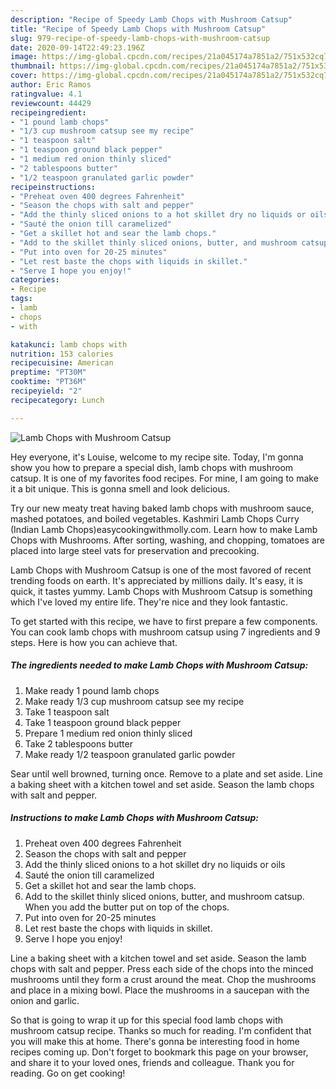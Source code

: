 ```yaml
---
description: "Recipe of Speedy Lamb Chops with Mushroom Catsup"
title: "Recipe of Speedy Lamb Chops with Mushroom Catsup"
slug: 979-recipe-of-speedy-lamb-chops-with-mushroom-catsup
date: 2020-09-14T22:49:23.196Z
image: https://img-global.cpcdn.com/recipes/21a045174a7851a2/751x532cq70/lamb-chops-with-mushroom-catsup-recipe-main-photo.jpg
thumbnail: https://img-global.cpcdn.com/recipes/21a045174a7851a2/751x532cq70/lamb-chops-with-mushroom-catsup-recipe-main-photo.jpg
cover: https://img-global.cpcdn.com/recipes/21a045174a7851a2/751x532cq70/lamb-chops-with-mushroom-catsup-recipe-main-photo.jpg
author: Eric Ramos
ratingvalue: 4.1
reviewcount: 44429
recipeingredient:
- "1 pound lamb chops"
- "1/3 cup mushroom catsup see my recipe"
- "1 teaspoon salt"
- "1 teaspoon ground black pepper"
- "1 medium red onion thinly sliced"
- "2 tablespoons butter"
- "1/2 teaspoon granulated garlic powder"
recipeinstructions:
- "Preheat oven 400 degrees Fahrenheit"
- "Season the chops with salt and pepper"
- "Add the thinly sliced onions to a hot skillet dry no liquids or oils"
- "Sauté the onion till caramelized"
- "Get a skillet hot and sear the lamb chops."
- "Add to the skillet thinly sliced onions, butter, and mushroom catsup. When you add the butter put on top of the chops."
- "Put into oven for 20-25 minutes"
- "Let rest baste the chops with liquids in skillet."
- "Serve I hope you enjoy!"
categories:
- Recipe
tags:
- lamb
- chops
- with

katakunci: lamb chops with 
nutrition: 153 calories
recipecuisine: American
preptime: "PT30M"
cooktime: "PT36M"
recipeyield: "2"
recipecategory: Lunch

---
```



![Lamb Chops with Mushroom Catsup](https://img-global.cpcdn.com/recipes/21a045174a7851a2/751x532cq70/lamb-chops-with-mushroom-catsup-recipe-main-photo.jpg)

Hey everyone, it's Louise, welcome to my recipe site. Today, I'm gonna show you how to prepare a special dish, lamb chops with mushroom catsup. It is one of my favorites food recipes. For mine, I am going to make it a bit unique. This is gonna smell and look delicious.

Try our new meaty treat having baked lamb chops with mushroom sauce, mashed potatoes, and boiled vegetables. Kashmiri Lamb Chops Curry (Indian Lamb Chops)easycookingwithmolly.com. Learn how to make Lamb Chops with Mushrooms. After sorting, washing, and chopping, tomatoes are placed into large steel vats for preservation and precooking.

Lamb Chops with Mushroom Catsup is one of the most favored of recent trending foods on earth. It's appreciated by millions daily. It's easy, it is quick, it tastes yummy. Lamb Chops with Mushroom Catsup is something which I've loved my entire life. They're nice and they look fantastic.


To get started with this recipe, we have to first prepare a few components. You can cook lamb chops with mushroom catsup using 7 ingredients and 9 steps. Here is how you can achieve that.

<!--inarticleads1-->

##### The ingredients needed to make Lamb Chops with Mushroom Catsup:

1. Make ready 1 pound lamb chops
1. Make ready 1/3 cup mushroom catsup see my recipe
1. Take 1 teaspoon salt
1. Take 1 teaspoon ground black pepper
1. Prepare 1 medium red onion thinly sliced
1. Take 2 tablespoons butter
1. Make ready 1/2 teaspoon granulated garlic powder


Sear until well browned, turning once. Remove to a plate and set aside. Line a baking sheet with a kitchen towel and set aside. Season the lamb chops with salt and pepper. 

<!--inarticleads2-->

##### Instructions to make Lamb Chops with Mushroom Catsup:

1. Preheat oven 400 degrees Fahrenheit
1. Season the chops with salt and pepper
1. Add the thinly sliced onions to a hot skillet dry no liquids or oils
1. Sauté the onion till caramelized
1. Get a skillet hot and sear the lamb chops.
1. Add to the skillet thinly sliced onions, butter, and mushroom catsup. When you add the butter put on top of the chops.
1. Put into oven for 20-25 minutes
1. Let rest baste the chops with liquids in skillet.
1. Serve I hope you enjoy!


Line a baking sheet with a kitchen towel and set aside. Season the lamb chops with salt and pepper. Press each side of the chops into the minced mushrooms until they form a crust around the meat. Chop the mushrooms and place in a mixing bowl. Place the mushrooms in a saucepan with the onion and garlic. 

So that is going to wrap it up for this special food lamb chops with mushroom catsup recipe. Thanks so much for reading. I'm confident that you will make this at home. There's gonna be interesting food in home recipes coming up. Don't forget to bookmark this page on your browser, and share it to your loved ones, friends and colleague. Thank you for reading. Go on get cooking!
